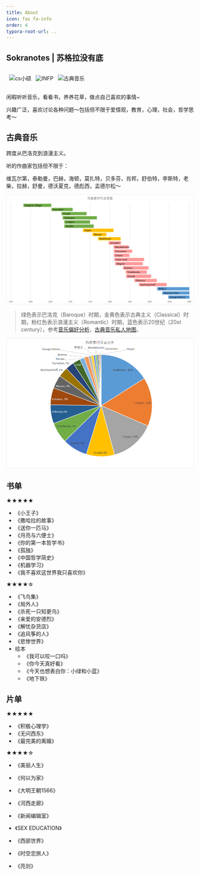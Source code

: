 ```yaml
---
title: About
icon: fas fa-info
order: 4
typora-root-url: ..
---
```


## Sokranotes | 苏格拉没有底

<div style="display:flex; justify-content:flex-start; align-items:center; margin-bottom:16px">

  <img style="margin-right:4px" width="55" src="https://img.shields.io/badge/CS-%E5%B0%8F%E7%A1%95-orange" alt="cs小硕">

  <img style="margin-right:4px" width="70" src="https://img.shields.io/badge/MBTI-INFP-blue" alt="INFP">

  <img width="140" src="https://img.shields.io/badge/classical%20music-%E5%8F%A4%E5%85%B8%E9%9F%B3%E4%B9%90-brightgreen" alt="古典音乐">

</div>



闲暇听听音乐，看看书，养养花草，做点自己喜欢的事情~

兴趣广泛，喜欢讨论各种问题～包括但不限于爱情观，教育，心理，社会，哲学思考～

## 古典音乐

跨度从巴洛克到浪漫主义。

听的作曲家包括但不限于：

维瓦尔第，泰勒曼，巴赫，海顿，莫扎特，贝多芬，肖邦，舒伯特，李斯特，老柴，拉赫，舒曼，德沃夏克，德彪西，孟德尔松～

![作曲家时代总览图](/assets/img/about/musicians.png)

> 绿色表示巴洛克（Baroque）时期，金黄色表示古典主义（Classical）时期，粉红色表示浪漫主义（Romantic）时期，蓝色表示20世纪（20st century），参考[音乐偏好分析](https://sokranotes.github.io/posts/my-netease-cloud-playlist-data-analysis/)，[古典音乐私人地图](https://sokranotes.github.io/posts/Classical-music-recommendation/)。

![作曲家时间占比图](/assets/img/about/musician_time.png)

## 书单

★★★★★

- 《小王子》
- 《撒哈拉的故事》
- 《送你一匹马》
- 《月亮与六便士》
- 《你的第一本哲学书》
- 《孤独》
- 《中国哲学简史》
- 《机器学习》
- 《我不喜欢这世界我只喜欢你》

★★★★☆

- 《飞鸟集》
- 《局外人》
- 《杀死一只知更鸟》
- 《亲爱的安德烈》
- 《解忧杂货店》
- 《追风筝的人》
- 《悲惨世界》
- 绘本
  - 《我可以咬一口吗》
  - 《你今天真好看》
  - 《今天也想表白你：小绿和小蓝》
  - 《地下铁》

## 片单

★★★★★

- 《积极心理学》
- 《无问西东》
- 《最完美的离婚》

★★★★☆

- 《美丽人生》
- 《何以为家》

- 《大明王朝1566》
- 《河西走廊》
- 《新闻编辑室》
- 《SEX EDUCATION》
- 《西部世界》
- 《时空恋旅人》
- 《亮剑》
